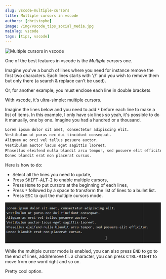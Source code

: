 ```yaml
---
slug: vscode-multiple-cursors
title: Multiple cursors in vscode
authors: [christophe]
image: /img/vscode_tips_social_media.jpg
mainTag: vscode
tags: [tips, vscode]
---
```

![Multiple cursors in vscode](/img/vscode_tips_banner.jpg)

One of the best features in vscode is the *Multiple cursors* one.

Imagine you've a bunch of lines where you need for instance remove the first two characters. Each lines starts with '//' and you wish to remove them but only there (a search & replace can't be used).

Or, for another example, you must enclose each line in double brackets.

With vscode, it's ultra-simple: multiple cursors.

<!-- truncate -->

Imagine the lines below and you need to add `*` before each line to make a list of items. In this example, I only have six lines so yeah, it's possible to do it manually, one by one. Imagine you had a hundred or a thousand.

<!-- cspell:disable -->
```markdown
Lorem ipsum dolor sit amet, consectetur adipiscing elit.
Vestibulum ut purus nec dui tincidunt consequat.
Aliquam ac orci vel tellus posuere auctor.
Vestibulum auctor lacus eget sagittis laoreet.
Phasellus eleifend nulla blandit arcu tempor, sed posuere elit efficitur.
Donec blandit erat non placerat cursus.
```
<!-- cspell:enable -->

Here is how to do:

* Select all the lines you need to update,
* Press <kbd>SHIFT</kbd>-<kbd>ALT</kbd>-<kbd>I</kbd> to enable multiple cursors,
* Press <kbd>Home</kbd> to put cursors at the beginning of each lines,
* Press `*` followed by a space to transform the list of lines to a bullet list.
* Press <kbd>ESC</kbd> to quit the multiple cursors mode.

![Multiple cursors](./images/make_bullet_list.gif)

While the multiple cursor mode is enabled, you can also press <kbd>END</kbd> to go to the end of lines, add/remove f.i. a character, you can press <kbd>CTRL</kbd>-<kbd>RIGHT</kbd> to move from one word right and so on.

Pretty cool option.
